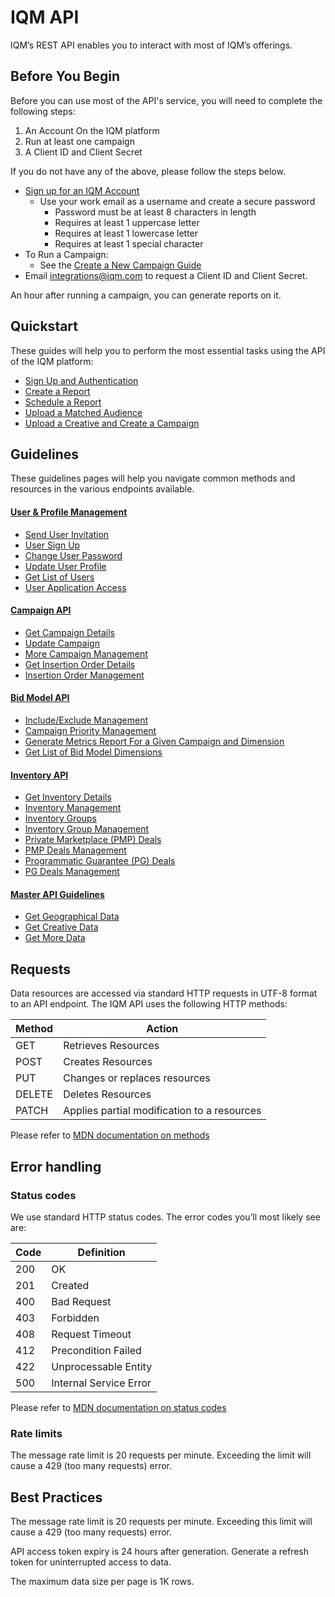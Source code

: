 # IQM API

IQM’s REST API enables you to interact with most of IQM’s offerings.

## Before You Begin

Before you can use most of the API's service, you will need to complete the following steps:

1. An Account On the IQM platform
2. Run at least one campaign
3. A Client ID and Client Secret

If you do not have any of the above,  please follow the steps below.

* [Sign up for an IQM Account](https://app.iqm.com/#/signup)
  * Use your work email as a username and create a secure password
    * Password must be at least 8 characters in length
    * Requires at least 1 uppercase letter
    * Requires at least 1 lowercase letter
    * Requires at least 1 special character
* To Run a Campaign:
  * See the [Create a New Campaign Guide](https://help.iqm.com/en/articles/5651476-create-a-new-campaign)
* Email [integrations@iqm.com](mailto:integrations@iqm.com) to request a Client ID and Client Secret.

An hour after running a campaign, you can generate reports on it.

## Quickstart

These guides will help you to perform the most essential tasks using the API of the IQM platform:

* [Sign Up and Authentication](/Authentication-Quickstart-Guide.md)
* [Create a Report](/Reporting-API-Quickstart-Guide.md)
* [Schedule a Report](/Schedule-Report-API-Quickstart-Guide.md)
* [Upload a Matched Audience](/Matched-Audience-Upload-API-Quickstart-Guide.md)
* [Upload a Creative and Create a Campaign](/Upload-Creative-and-Create-a-Campaign-API-Quickstart-Guide.md)

## Guidelines

These guidelines pages will help you navigate common methods and resources in the various endpoints available.


#### [User & Profile Management](User-Profile-Guidelines.md)

* [Send User Invitation](User-Profile-Guidelines.md#send-user-invitation)
* [User Sign Up](User-Profile-Guidelines.md#user-sign-up)
* [Change User Password](User-Profile-Guidelines.md#change-password)
* [Update User Profile](User-Profile-Guidelines.md#update-user-profile)
* [Get List of Users](User-Profile-Guidelines.md#get-list-of-users)
* [User Application Access](User-Profile-Guidelines.md#user-app-access-list)

#### [Campaign API](/Campaign-API-Guidelines.md)

* [Get Campaign Details](/Campaign-API-Guidelines.md#get-campaign-details)
* [Update Campaign](/Campaign-API-Guidelines.md#update-campaign)
* [More Campaign Management](/Campaign-API-Guidelines.md#more-campaign-management)
* [Get Insertion Order Details](/Campaign-API-Guidelines.md#get-insertion-order-details)
* [Insertion Order Management](/Campaign-API-Guidelines.md#insertion-order-management)

#### [Bid Model API](/Bid-Model-API-Guidelines.md)

* [Include/Exclude Management](/Bid-Model-API-Guidelines.md#includeexclude-management)
* [Campaign Priority Management](/Bid-Model-API-Guidelines.md#campaign-priority-management)
* [Generate Metrics Report For a Given Campaign and Dimension](/Bid-Model-API-Guidelines.md#get-metrics-report-for-a-given-campaign-and-dimension)
* [Get List of Bid Model Dimensions](/Bid-Model-API-Guidelines.md#get-list-of-bid-model-dimensions)

#### [Inventory API](/Inventory-API-Guide.md)
* [Get Inventory Details](/Inventory-API-Guide.md#get-inventory-details)
* [Inventory Management](/Inventory-API-Guide.md#inventory-management)
* [Inventory Groups](/Inventory-API-Guide.md#inventory-groups)
* [Inventory Group Management](/Inventory-API-Guide.md#inventory-group-management)
* [Private Marketplace (PMP) Deals](/Inventory-API-Guide.md#private-marketplace-pmp-deals-details)
* [PMP Deals Management](/Inventory-API-Guide.md#pmp-management)
* [Programmatic Guarantee (PG) Deals](/Inventory-API-Guide.md#programmatic-guarantee-pg-deals-details)
* [PG Deals Management](/Inventory-API-Guide.md#pg-management)

#### [Master API Guidelines](/Master-API-Guidelines.md)
* [Get Geographical Data](/Master-API-Guidelines.md#get-geographical-data)
* [Get Creative Data](/Master-API-Guidelines.md#get-creative-data)
* [Get More Data](/Master-API-Guidelines.md#get-more-data)



## Requests

Data resources are accessed via standard HTTP requests in UTF-8 format to an API endpoint. The IQM API uses the following HTTP methods:

| Method | Action |
|---|---|
| GET | Retrieves Resources |
| POST | Creates Resources |
| PUT | Changes or replaces resources |
| DELETE | Deletes Resources |
| PATCH | Applies partial modification to a resources |

Please refer to [MDN documentation on methods](https://developer.mozilla.org/en-US/docs/Web/HTTP/Methods)

## Error handling

### Status codes

We use standard HTTP status codes. The error codes you’ll most likely see are:

| Code | Definition |
| ---  |--- |
| 200 | OK |
| 201 | Created |
| 400 | Bad Request |
| 403 | Forbidden |
| 408 | Request Timeout |
| 412 | Precondition Failed |
| 422 | Unprocessable Entity |
| 500 | Internal Service Error|

Please refer to [MDN documentation on status codes](https://developer.mozilla.org/en-US/docs/Web/HTTP/Status)

### Rate limits

The message rate limit is 20 requests per minute. Exceeding the limit will cause a 429 (too many requests) error.

## Best Practices

The message rate limit is 20 requests per minute. Exceeding this limit will cause a 429 (too many requests) error. 

API access token expiry is 24 hours after generation. Generate a refresh token for uninterrupted access to data.

The maximum data size per page is 1K rows.
